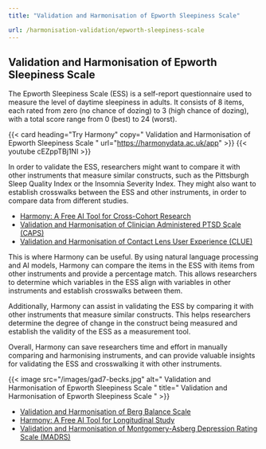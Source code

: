 ```yaml
---
title: "Validation and Harmonisation of Epworth Sleepiness Scale"

url: /harmonisation-validation/epworth-sleepiness-scale
---
```


## Validation and Harmonisation of Epworth Sleepiness Scale

The Epworth Sleepiness Scale (ESS) is a self-report questionnaire used to measure the level of daytime sleepiness in adults. It consists of 8 items, each rated from zero (no chance of dozing) to 3 (high chance of dozing), with a total score range from 0 (best) to 24 (worst).

{{< card heading="Try Harmony" copy=" Validation and Harmonisation of Epworth Sleepiness Scale " url="https://harmonydata.ac.uk/app" >}}
{{< youtube cEZppTBj1NI >}}

In order to validate the ESS, researchers might want to compare it with other instruments that measure similar constructs, such as the Pittsburgh Sleep Quality Index or the Insomnia Severity Index. They might also want to establish crosswalks between the ESS and other instruments, in order to compare data from different studies.

* [Harmony: A Free AI Tool for Cross-Cohort Research](/item-harmonisation/harmony-a-free-ai-tool-for-cross-cohort-research)
* [Validation and Harmonisation of Clinician Administered PTSD Scale (CAPS)](/harmonisation-validation/clinician-administered-ptsd-scale-caps)
* [Validation and Harmonisation of Contact Lens User Experience (CLUE)](/harmonisation-validation/contact-lens-user-experience-clue)

This is where Harmony can be useful. By using natural language processing and AI models, Harmony can compare the items in the ESS with items from other instruments and provide a percentage match. This allows researchers to determine which variables in the ESS align with variables in other instruments and establish crosswalks between them.

Additionally, Harmony can assist in validating the ESS by comparing it with other instruments that measure similar constructs. This helps researchers determine the degree of change in the construct being measured and establish the validity of the ESS as a measurement tool.

Overall, Harmony can save researchers time and effort in manually comparing and harmonising instruments, and can provide valuable insights for validating the ESS and crosswalking it with other instruments. 


{{< image src="/images/gad7-becks.jpg" alt=" Validation and Harmonisation of Epworth Sleepiness Scale " title=" Validation and Harmonisation of Epworth Sleepiness Scale " >}}









* [Validation and Harmonisation of Berg Balance Scale](/harmonisation-validation/berg-balance-scale)
* [Harmony: A Free AI Tool for Longitudinal Study](/item-harmonisation/harmony-a-free-ai-tool-for-longitudinal-study)
* [Validation and Harmonisation of Montgomery-Asberg Depression Rating Scale (MADRS)](/harmonisation-validation/montgomery-asberg-depression-rating-scale-madrs)